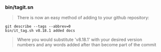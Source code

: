 ### bin/tagit.sn
> There is now an easy method of adding to your github repository:
```
git describe --tags --abbrev=0  
bin/it_tag.sh v8.18.1 added docs
```
> Where you would substitute 'v8.18.1' with your desired version numbers and any words added after than become part of the commit
